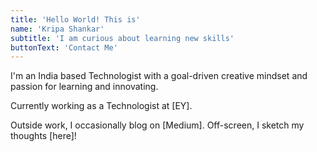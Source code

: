```yaml
---
title: 'Hello World! This is'
name: 'Kripa Shankar'
subtitle: 'I am curious about learning new skills'
buttonText: 'Contact Me'
---
```


I'm an India based Technologist with a goal-driven creative mindset and passion for learning and innovating.

Currently working as a Technologist at [EY].

Outside work, I occasionally blog on [Medium]. Off-screen, I sketch my thoughts [here]!
